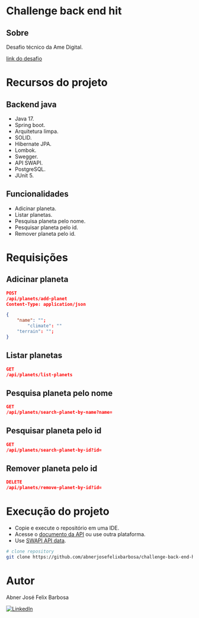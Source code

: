 # Challenge back end hit

## Sobre

Desafio técnico da Ame Digital.

[link do desafio](https://github.com/AmeDigital/challenge-back-end-hit)

# Recursos do projeto

## Backend java

- Java 17.
- Spring boot.
- Arquitetura limpa.
- SOLID.
- Hibernate JPA.
- Lombok.
- Swegger.
- API SWAPI.
- PostgreSQL.
- JUnit 5.

## Funcionalidades

- Adicinar planeta.
- Listar planetas.
- Pesquisa planeta pelo nome.
- Pesquisar planeta pelo id.
- Remover planeta pelo id.

# Requisições 

## Adicinar planeta

```JSON
POST
/api/planets/add-planet
Content-Type: application/json

{
	"name": "";
        "climate": ""
	"terrain": "";
}
```

## Listar planetas

```JSON
GET
/api/planets/list-planets
```

##  Pesquisa planeta pelo nome

```JSON
GET
/api/planets/search-planet-by-name?name=
```

## Pesquisar planeta pelo id

```JSON
GET
/api/planets/search-planet-by-id?id=
```

## Remover planeta pelo id

```JSON
DELETE
/api/planets/remove-planet-by-id?id=
```

# Execução do projeto

- Copie e execute o repositório em uma IDE.
- Acesse o [documento da API](http://localhost:8080/swagger-ui/index.html) ou use outra plataforma.
- Use [SWAPI API data](https://swapi.dev/).

```bash
# clone repository
git clone https://github.com/abnerjosefelixbarbosa/challenge-back-end-hit.git
```

# Autor

Abner José Felix Barbosa

[![LinkedIn](https://img.shields.io/badge/LinkedIn-0077B5?style=for-the-badge&logo=linkedin&logoColor=white)](https://www.linkedin.com/in/abner-jose-feliz-barbosa/)
